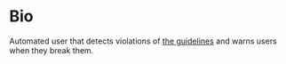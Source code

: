 # Bio

Automated user that detects violations of [the guidelines](/guidelines) and warns users when they break them.

